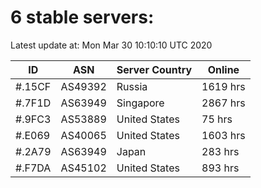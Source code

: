 # 6 stable servers:

Latest update at: Mon Mar 30 10:10:10 UTC 2020

| ID | ASN | Server Country | Online |
| -- | --- | -------------- | ------ |
| #.15CF | AS49392 | Russia | 1619 hrs |
| #.7F1D | AS63949 | Singapore | 2867 hrs |
| #.9FC3 | AS53889 | United States | 75 hrs |
| #.E069 | AS40065 | United States | 1603 hrs |
| #.2A79 | AS63949 | Japan | 283 hrs |
| #.F7DA | AS45102 | United States | 893 hrs |

